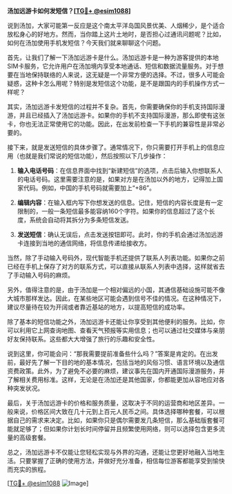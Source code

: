 **汤加远游卡如何发短信？[[TG💪+ @esim1088](https://t.me/s/esim1088)]**

说到汤加，大家可能第一反应是这个南太平洋岛国风景优美、人烟稀少，是个适合放松身心的好地方。然而，当你踏上这片土地时，是否担心过通讯问题呢？比如，如何在汤加使用手机发短信？今天我们就来聊聊这个问题。

首先，让我们了解一下汤加远游卡是什么。汤加远游卡是一种为游客提供的本地SIM卡服务，它允许用户在汤加境内享受本地通话、短信和数据流量服务。对于想要在当地保持联络的人来说，这无疑是一个非常方便的选择。不过，很多人可能会疑惑，这种卡怎么用呢？特别是发短信这个功能，是不是跟国内的手机操作方式一样呢？

其实，汤加远游卡发短信的过程并不复杂。首先，你需要确保你的手机支持国际漫游，并且已经插入了汤加远游卡。如果你的手机不支持国际漫游，那么即使有这张卡，你也无法正常使用它的功能。因此，在出发前检查一下手机的兼容性是非常必要的。

接下来，就是发送短信的具体步骤了。通常情况下，你只需要打开手机上的信息应用（也就是我们常说的短信功能），然后按照以下几步操作：

1. **输入电话号码**：在信息界面中找到“新建短信”的选项，点击后输入你想联系人的电话号码。这里需要注意的是，如果对方是在汤加以外的地方，记得加上国家代码。例如，中国的手机号码就需要加上“+86”。
   
2. **编辑内容**：在输入框内写下你想发送的信息。记住，短信的内容长度是有一定限制的，一般一条短信最多能容纳160个字符。如果你的信息超过了这个长度，系统会自动将其拆分为多条短信发送。

3. **发送短信**：确认无误后，点击发送按钮即可。此时，你的手机会通过汤加远游卡连接到当地的通信网络，将信息传递给接收方。

当然，除了手动输入号码外，现代智能手机还提供了联系人列表功能。如果你之前已经在手机上保存了对方的联系方式，可以直接从联系人列表中选择，这样就省去了手动输入号码的麻烦。

另外，值得注意的是，由于汤加是一个相对偏远的小国，其通信基础设施可能不像大城市那样发达。因此，在某些地区可能会遇到信号不佳的情况。在这种情况下，建议尽量待在较为开阔或者靠近基站的地方，以提高短信的成功率。

除了基本的短信功能之外，汤加远游卡还能让你享受到其他便利的服务。比如，你可以利用它上网查询地图、查看天气预报等实用信息；也可以通过社交媒体与亲朋好友保持联系。这些都大大增强了旅行的乐趣和安全性。

说到这里，你可能会问：“那我需要提前准备些什么吗？”答案是肯定的。在出发前，最好先了解一下目的地的基本情况，包括当地的风俗习惯、语言环境以及通信资费政策。此外，为了避免不必要的麻烦，建议事先在国内开通国际漫游服务，并了解相关费用标准。这样，无论是在汤加还是其他国家，你都能更加从容地应对各种突发状况。

最后，关于汤加远游卡的价格和服务质量，这取决于不同的运营商和地区差异。一般来说，价格区间大致在几十元到上百元人民币之间。具体选择哪种套餐，可以根据自己的需求来决定。比如，如果你只是偶尔需要发几条短信，那么基础版套餐可能就足够了；但如果你计划长时间停留并且频繁使用网络，则可以选择包含更多流量的高级套餐。

总之，汤加远游卡不仅能让您轻松实现与外界的沟通，还能让您更好地融入当地生活。只要掌握了正确的使用方法，并做好充分准备，相信每位游客都能享受到愉快而充实的旅程。

[[TG💪+ @esim1088](https://t.me/s/esim1088) ![Image](https://i.postimg.cc/4NQfJmqS/Snipaste-2025-05-13-00-14-12.png)]